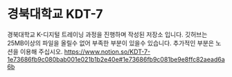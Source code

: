 # 경북대학교 KDT-7
경북대학교 K-디지털 트레이닝 과정을 진행하며 작성된 저장소 입니다.
깃허브는 25MB이상의 파일을 올릴수 없어 부족한 부분이 있을수 있습니다.
추가적인 부분은 노션을 이용해 주십시오.
https://www.notion.so/KDT-7-1e73686fb9c080bab001e021b1b2e40e#1e73686fb9c081be9e8ffc82aead6a6b
